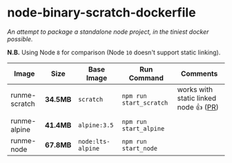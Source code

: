 # node-binary-scratch-dockerfile

_An attempt to package a standalone node project, in the tiniest docker possible._

**N.B.** Using Node `8` for comparison (Node `10` doesn't support static linking).

Image | Size | Base Image | Run Command | Comments
------------ | ------------ | ------------ | ------------ | ------------ 
runme-scratch | **34.5MB** | `scratch` | `npm run start_scratch` | works with static linked node :thumbsup: ([PR](https://github.com/zeit/pkg-fetch/pull/72))
runme-alpine | **41.4MB** | `alpine:3.5` | `npm run start_alpine` |
runme-node | **67.8MB** | `node:lts-alpine` | `npm run start_node` |
